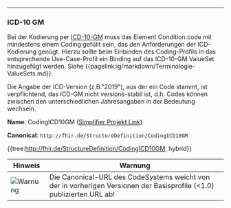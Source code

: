 ----
### ICD-10 GM

Bei der Kodierung per [ICD-10-GM](https://www.bfarm.de/DE/Kodiersysteme/Klassifikationen/ICD/ICD-10-GM/_node.html) muss das Element Condition.code mit mindestens einem Coding gefüllt sein, das den Anforderungen der ICD-Kodierung genügt. Hierzu sollte beim Einbinden des Coding-Profils in das entsprechende Use-Case-Profil ein Binding auf das ICD-10-GM ValueSet hinzugefügt werden. Siehe {{pagelink:ig/markdown/Terminologie-ValueSets.md}}.

Die Angabe der ICD-Version (z.B."2019"), aus der ein Code stammt, ist verpflichtend, das ICD-GM nicht versions-stabil ist, d.h. Codes können zwischen den unterschiedlichen Jahresangaben in der Bedeutung wechseln.

**Name**: CodingICD10GM ([Simplifier Projekt Link](https://simplifier.net/resolve?canonical=http://fhir.de/StructureDefinition/CodingICD10GM&scope=de.basisprofil.r4@1.4.0))

**Canonical**: `http://fhir.de/StructureDefinition/CodingICD10GM`

{{tree:http://fhir.de/StructureDefinition/CodingICD10GM, hybrid}}

| Hinweis | Warnung |
|---------|---------------------|
|![Warnung](https://wiki.hl7.de/images/thumb/Attention_icon.svg/100px-Attention_icon.svg.png)| Die Canonical-URL des CodeSystems weicht von der in vorherigen Versionen der Basisprofile (<1.0) publizierten URL ab! |
